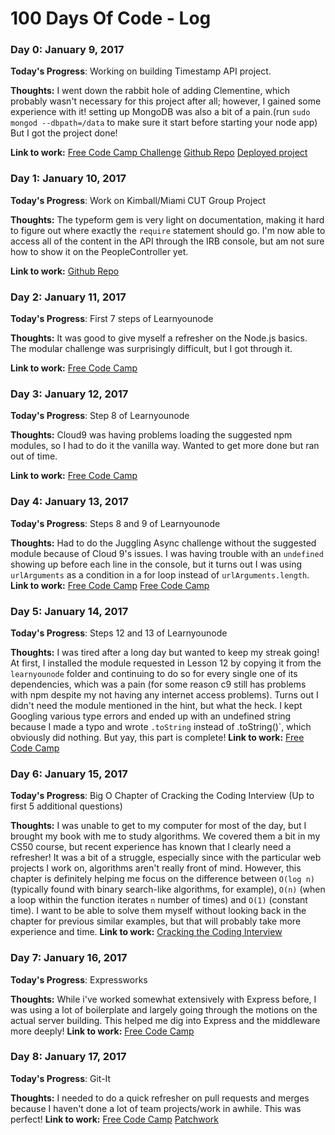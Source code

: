 # 100 Days Of Code - Log

### Day 0: January 9, 2017


**Today's Progress**: Working on building Timestamp API project.

**Thoughts:** I went down the rabbit hole of adding Clementine, which probably wasn't necessary for this project after all; however, I gained some experience with it! setting up MongoDB was also a bit of a pain.(run `sudo mongod --dbpath=/data` to make sure it start before starting your node app) But I got the project done!

**Link to work:** 
[Free Code Camp Challenge](https://www.freecodecamp.com/challenges/timestamp-microservice)
[Github Repo](https://www.github.com/yamilethmedina/timestamp)
[Deployed project](http://fcc-unix-timestamp.herokuapp.com)

### Day 1: January 10, 2017


**Today's Progress**: Work on Kimball/Miami CUT Group Project

**Thoughts:** The typeform gem is very light on documentation, making it hard to figure out where exactly the `require` statement should go. I'm now able to access all of the content in the API through the IRB console, but am not sure how to show it on the PeopleController yet. 

**Link to work:** 
[Github Repo](https://www.github.com/yamilethmedina/kimball)

### Day 2: January 11, 2017


**Today's Progress**: First 7 steps of Learnyounode

**Thoughts:** It was good to give myself a refresher on the Node.js basics. The modular challenge was surprisingly difficult, but I got through it.

**Link to work:** 
[Free Code Camp](https://www.freecodecamp.com/challenges/start-a-nodejs-server)

### Day 3: January 12, 2017


**Today's Progress**: Step 8 of Learnyounode

**Thoughts:** Cloud9 was having problems loading the suggested npm modules, so I had to do it the vanilla way. Wanted to get more done but ran out of time. 

**Link to work:** 
[Free Code Camp](https://www.freecodecamp.com/challenges/continue-working-with-nodejs-servers)

### Day 4: January 13, 2017


**Today's Progress**: Steps 8 and 9 of Learnyounode

**Thoughts:** Had to do the Juggling Async challenge without the suggested module because of Cloud 9's issues. I was having trouble with an `undefined` showing up before each line in the console, but it turns out I was using `urlArguments` as a condition in a for loop instead of `urlArguments.length`.
**Link to work:** 
[Free Code Camp](https://www.freecodecamp.com/challenges/continue-working-with-nodejs-servers)
[Free Code Camp](https://www.freecodecamp.com/challenges/finish-working-with-nodejs-servers)

### Day 5: January 14, 2017


**Today's Progress**: Steps 12 and 13 of Learnyounode

**Thoughts:** I was tired after a long day but wanted to keep my streak going! At first, I installed the module requested in Lesson 12 by copying it from the `learnyounode` folder and continuing to do so for every single one of its dependencies, which was a pain (for some reason c9 still has problems with npm despite my not having any internet access problems). Turns out I didn't need the module mentioned in the hint, but what the heck. I kept Googling various type errors and ended up with an undefined string because I made a typo and wrote `.toString` instead of .toString()`, which obviously did nothing. But yay, this part is complete!
**Link to work:** 
[Free Code Camp](https://www.freecodecamp.com/challenges/finish-working-with-nodejs-servers)

### Day 6: January 15, 2017


**Today's Progress**: Big O Chapter of Cracking the Coding Interview (Up to first 5 additional questions)

**Thoughts:** I was unable to get to my computer for most of the day, but I brought my book with me to study algorithms. We covered them a bit in my CS50 course, but recent experience has known that I clearly need a refresher! It was a bit of a struggle, especially since with the particular web projects I work on, algorithms aren't really front of mind. However, this chapter is definitely helping me focus on the difference between `O(log n)` (typically found with binary search-like algorithms, for example), `O(n)` (when a loop within the function iterates `n` number of times) and `O(1)` (constant time). I want to be able to solve them myself without looking back in the chapter for previous similar examples, but that will probably take more experience and time.
**Link to work:** 
[Cracking the Coding Interview](http://www.crackingthecodinginterview.com)

### Day 7: January 16, 2017


**Today's Progress**: Expressworks 

**Thoughts:** While i've worked somewhat extensively with Express before, I was using a lot of boilerplate and largely going through the motions on the actual server building. This helped me dig into Express and the middleware more deeply!
**Link to work:** 
[Free Code Camp](https://www.freecodecamp.com/challenges/build-web-apps-with-expressjs)

### Day 8: January 17, 2017


**Today's Progress**: Git-It

**Thoughts:** I needed to do a quick refresher on pull requests and merges because I haven't done a lot of team projects/work in awhile. This was perfect!
**Link to work:** 
[Free Code Camp](https://www.freecodecamp.com/challenges/save-your-code-revisions-forever-with-git)
[Patchwork](https://yamilethmedina.github.io/patchwork)